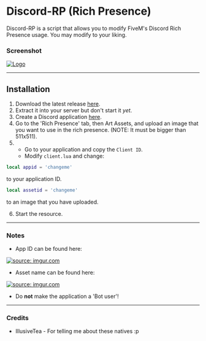 # Discord-RP (Rich Presence)
Discord-RP is a script that allows you to modify FiveM's Discord Rich Presence usage. You may modify to your liking.

### Screenshot

<a href="https://imgur.com/fC3NSMy.png">![Logo](https://imgur.com/fC3NSMy.png)</a>

--------

## Installation
1. Download the latest release [here](https://github.com/JHodgson1/discord-rp/releases). 
2. Extract it into your server but don't start it _yet_.
3. Create a Discord application [here](https://discordapp.com/developers/applications).
4. Go to the 'Rich Presence' tab, then Art Assets, and upload an image that you want to use in the rich presence. (NOTE: It must be bigger than 511x511).
5.  - Go to your application and copy the `Client ID`.
    - Modify `client.lua` and change:

```lua
local appid = 'changeme'
```

to your application ID.

```lua
local assetid = 'changeme'
```

to an image that you have uploaded.

6. Start the resource.

--------

### Notes
- App ID can be found here:

<a href="https://imgur.com/ugZfCOd"><img src="https://i.imgur.com/ugZfCOd.png" title="source: imgur.com" /></a>

- Asset name can be found here:

<a href="https://imgur.com/1NkyYm8"><img src="https://i.imgur.com/1NkyYm8.png" title="source: imgur.com" /></a>

- Do __not__ make the application a 'Bot user'!

--------

### Credits

- IllusiveTea - For telling me about these natives :p